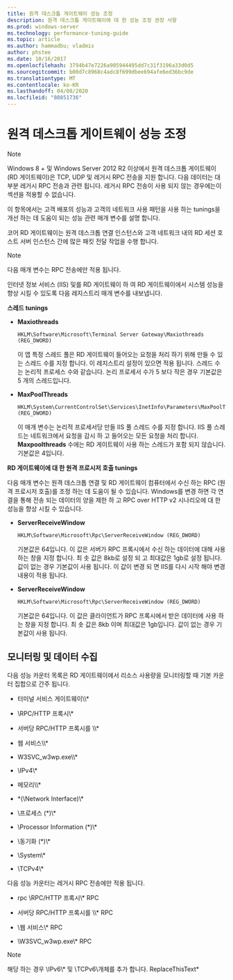 ```yaml
---
title: 원격 데스크톱 게이트웨이 성능 조정
description: 원격 데스크톱 게이트웨이에 대 한 성능 조정 권장 사항
ms.prod: windows-server
ms.technology: performance-tuning-guide
ms.topic: article
ms.author: hammadbu; vladmis
author: phstee
ms.date: 10/16/2017
ms.openlocfilehash: 3794b47e7226a905944495dd7c31f3196a33d0d5
ms.sourcegitcommit: b00d7c8968c4adc8f699dbee694afe6ed36bc9de
ms.translationtype: MT
ms.contentlocale: ko-KR
ms.lasthandoff: 04/08/2020
ms.locfileid: "80851736"
---
```

# <a name="performance-tuning-remote-desktop-gateways"></a>원격 데스크톱 게이트웨이 성능 조정

> [!NOTE]
> Windows 8 + 및 Windows Server 2012 R2 이상에서 원격 데스크톱 게이트웨이 (RD 게이트웨이)은 TCP, UDP 및 레거시 RPC 전송을 지원 합니다. 다음 데이터는 대부분 레거시 RPC 전송과 관련 됩니다. 레거시 RPC 전송이 사용 되지 않는 경우에는이 섹션을 적용할 수 없습니다.

이 항목에서는 고객 배포의 성능과 고객의 네트워크 사용 패턴을 사용 하는 tunings을 개선 하는 데 도움이 되는 성능 관련 매개 변수를 설명 합니다.

코어 RD 게이트웨이는 원격 데스크톱 연결 인스턴스와 고객 네트워크 내의 RD 세션 호스트 서버 인스턴스 간에 많은 패킷 전달 작업을 수행 합니다.

> [!NOTE]
> 다음 매개 변수는 RPC 전송에만 적용 됩니다.

인터넷 정보 서비스 (IIS) 및를 RD 게이트웨이 하 여 RD 게이트웨이에서 시스템 성능을 향상 시킬 수 있도록 다음 레지스트리 매개 변수를 내보냅니다.

**스레드 tunings**

-   **Maxiothreads**

    ``` syntax
    HKLM\Software\Microsoft\Terminal Server Gateway\Maxiothreads (REG_DWORD)
    ```

    이 앱 특정 스레드 풀은 RD 게이트웨이 들어오는 요청을 처리 하기 위해 만들 수 있는 스레드 수를 지정 합니다. 이 레지스트리 설정이 있으면 적용 됩니다. 스레드 수는 논리적 프로세스 수와 같습니다. 논리 프로세서 수가 5 보다 작은 경우 기본값은 5 개의 스레드입니다.

-   **MaxPoolThreads**

    ``` syntax
    HKLM\System\CurrentControlSet\Services\InetInfo\Parameters\MaxPoolThreads (REG_DWORD)
    ```

    이 매개 변수는 논리적 프로세서당 만들 IIS 풀 스레드 수를 지정 합니다. IIS 풀 스레드는 네트워크에서 요청을 감시 하 고 들어오는 모든 요청을 처리 합니다. **Maxpoolthreads** 수에는 RD 게이트웨이 사용 하는 스레드가 포함 되지 않습니다. 기본값은 4입니다.

**RD 게이트웨이에 대 한 원격 프로시저 호출 tunings**

다음 매개 변수는 원격 데스크톱 연결 및 RD 게이트웨이 컴퓨터에서 수신 하는 RPC (원격 프로시저 호출)를 조정 하는 데 도움이 될 수 있습니다. Windows를 변경 하면 각 연결을 통해 전송 되는 데이터의 양을 제한 하 고 RPC over HTTP v2 시나리오에 대 한 성능을 향상 시킬 수 있습니다.

-   **ServerReceiveWindow**

    ``` syntax
    HKLM\Software\Microsoft\Rpc\ServerReceiveWindow (REG_DWORD)
    ```

    기본값은 64입니다. 이 값은 서버가 RPC 프록시에서 수신 하는 데이터에 대해 사용 하는 창을 지정 합니다. 최 솟 값은 8kb로 설정 되 고 최대값은 1gb로 설정 됩니다. 값이 없는 경우 기본값이 사용 됩니다. 이 값이 변경 되 면 IIS를 다시 시작 해야 변경 내용이 적용 됩니다.

-   **ServerReceiveWindow**

    ``` syntax
    HKLM\Software\Microsoft\Rpc\ServerReceiveWindow (REG_DWORD)
    ```

    기본값은 64입니다. 이 값은 클라이언트가 RPC 프록시에서 받은 데이터에 사용 하는 창을 지정 합니다. 최 솟 값은 8kb 이며 최대값은 1gb입니다. 값이 없는 경우 기본값이 사용 됩니다.

## <a name="monitoring-and-data-collection"></a>모니터링 및 데이터 수집

다음 성능 카운터 목록은 RD 게이트웨이에서 리소스 사용량을 모니터링할 때 기본 카운터 집합으로 간주 됩니다.

-   터미널 서비스 게이트웨이\\\\\*

-   \\RPC/HTTP 프록시\\\*

-   서버당 RPC/HTTP 프록시를 \\\\\*

-   웹 서비스\\\\\*

-   W3SVC\_w3wp.exe\\\\\*

-   \\IPv4\\\*

-   메모리\\\\\*

-   \*(\\Network Interface)\\\*

-   \\프로세스 (\*)\\\*

-   \\Processor Information (\*)\\\*

-   \\동기화 (\*)\\\*

-   \\System\\\*

-   \\TCPv4\\\*

다음 성능 카운터는 레거시 RPC 전송에만 적용 됩니다.

-   rpc \\RPC/HTTP 프록시\\\* RPC

-   서버당 RPC/HTTP 프록시를 \\\\\* RPC

-   \\웹 서비스\\\* RPC

-   \\W3SVC\_w3wp.exe\\\* RPC

> [!NOTE]
> 해당 하는 경우 \\IPv6\\\* 및 \\TCPv6\\개체를 추가 합니다. ReplaceThisText\*

